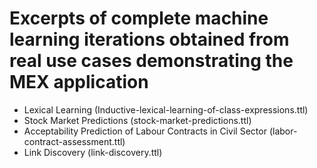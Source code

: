 # Excerpts of complete machine learning iterations obtained from real use cases demonstrating the MEX application

* Lexical Learning (Inductive-lexical-learning-of-class-expressions.ttl)
* Stock Market Predictions (stock-market-predictions.ttl)
* Acceptability Prediction of Labour Contracts in Civil Sector (labor-contract-assessment.ttl)
* Link Discovery (link-discovery.ttl)
